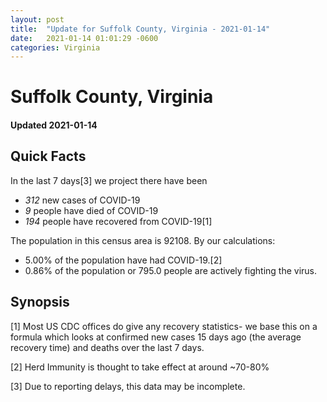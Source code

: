 ```yaml
---
layout: post
title:  "Update for Suffolk County, Virginia - 2021-01-14"
date:   2021-01-14 01:01:29 -0600
categories: Virginia
---
```


# Suffolk County, Virginia
#### Updated 2021-01-14

## Quick Facts

In the last 7 days[3] we project there have been
- *312* new cases of COVID-19
- *9* people have died of COVID-19
- *194* people have recovered from COVID-19[1]

The population in this census area is 92108. By our calculations:
- 5.00% of the population have had COVID-19.[2]
- 0.86% of the population or 795.0 people are actively fighting the virus.

## Synopsis




[1] Most US CDC offices do give any recovery statistics- we base this on a formula which looks at confirmed new cases
15 days ago (the average recovery time) and deaths over the last 7 days.

[2] Herd Immunity is thought to take effect at around ~70-80%

[3] Due to reporting delays, this data may be incomplete.
 
    